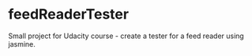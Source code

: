 # feedReaderTester
Small project for Udacity course - create a tester for a feed reader using jasmine.
